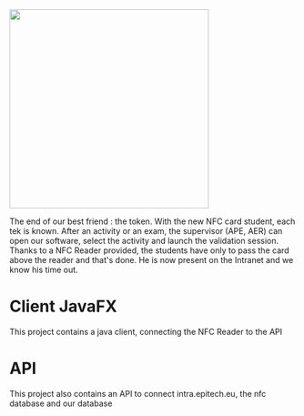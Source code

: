 <img src="http://img4.hostingpics.net/pics/376938epicheck.png" width="350">

The end of our best friend : the token.
With the new NFC card student, each tek is known.
After an activity or an exam, the supervisor (APE, AER) can open our software, select the activity and launch the validation session.
Thanks to a NFC Reader provided, the students have only to pass the card above the reader and that's done. He is now present on the Intranet and we know his time out.

# Client JavaFX
This project contains a java client, connecting the NFC Reader to the API

# API
This project also contains an API to connect intra.epitech.eu, the nfc database and our database
